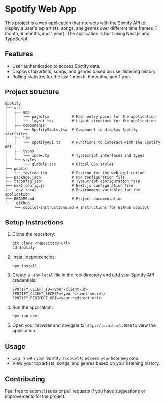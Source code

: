 # Spotify Web App

This project is a web application that interacts with the Spotify API to display a user's top artists, songs, and genres over different time frames (1 month, 6 months, and 1 year). The application is built using Next.js and TypeScript.

## Features

- User authentication to access Spotify data.
- Displays top artists, songs, and genres based on user listening history.
- Rolling statistics for the last 1 month, 6 months, and 1 year.

## Project Structure

```
Spotify
├── src
│   ├── app
│   │   ├── page.tsx          # Main entry point for the application
│   │   └── layout.tsx        # Layout structure for the application
│   ├── components
│   │   └── SpotifyStats.tsx  # Component to display Spotify statistics
│   ├── lib
│   │   └── spotifyApi.ts     # Functions to interact with the Spotify API
│   ├── types
│   │   └── index.ts          # TypeScript interfaces and types
│   └── styles
│       └── globals.css       # Global CSS styles
├── public
│   └── favicon.ico           # Favicon for the web application
├── package.json              # npm configuration file
├── tsconfig.json             # TypeScript configuration file
├── next.config.js            # Next.js configuration file
├── .env.local                # Environment variables for the application
├── README.md                 # Project documentation
└── .github
    └── copilot-instructions.md # Instructions for GitHub Copilot
```

## Setup Instructions

1. Clone the repository:
   ```
   git clone <repository-url>
   cd Spotify
   ```

2. Install dependencies:
   ```
   npm install
   ```

3. Create a `.env.local` file in the root directory and add your Spotify API credentials:
   ```
   SPOTIFY_CLIENT_ID=<your-client-id>
   SPOTIFY_CLIENT_SECRET=<your-client-secret>
   SPOTIFY_REDIRECT_URI=<your-redirect-uri>
   ```

4. Run the application:
   ```
   npm run dev
   ```

5. Open your browser and navigate to `http://localhost:3000` to view the application.

## Usage

- Log in with your Spotify account to access your listening data.
- View your top artists, songs, and genres based on your listening history.

## Contributing

Feel free to submit issues or pull requests if you have suggestions or improvements for the project.